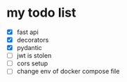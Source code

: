 # my todo list 
- [x]  fast api
  - [x] decorators
  - [x] pydantic
- [ ]  jwt is stolen
- [ ]  cors setup
- [ ]  change env of docker compose file